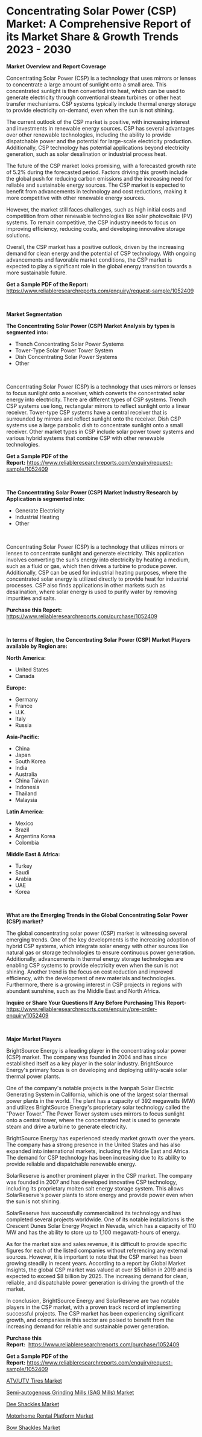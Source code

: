 <p><h1>Concentrating Solar Power (CSP) Market: A Comprehensive Report of its Market Share & Growth Trends 2023 - 2030</h1></p><p><strong>Market Overview and Report Coverage</strong></p>
<p><p>Concentrating Solar Power (CSP) is a technology that uses mirrors or lenses to concentrate a large amount of sunlight onto a small area. This concentrated sunlight is then converted into heat, which can be used to generate electricity through conventional steam turbines or other heat transfer mechanisms. CSP systems typically include thermal energy storage to provide electricity on-demand, even when the sun is not shining.</p><p>The current outlook of the CSP market is positive, with increasing interest and investments in renewable energy sources. CSP has several advantages over other renewable technologies, including the ability to provide dispatchable power and the potential for large-scale electricity production. Additionally, CSP technology has potential applications beyond electricity generation, such as solar desalination or industrial process heat.</p><p>The future of the CSP market looks promising, with a forecasted growth rate of 5.2% during the forecasted period. Factors driving this growth include the global push for reducing carbon emissions and the increasing need for reliable and sustainable energy sources. The CSP market is expected to benefit from advancements in technology and cost reductions, making it more competitive with other renewable energy sources.</p><p>However, the market still faces challenges, such as high initial costs and competition from other renewable technologies like solar photovoltaic (PV) systems. To remain competitive, the CSP industry needs to focus on improving efficiency, reducing costs, and developing innovative storage solutions.</p><p>Overall, the CSP market has a positive outlook, driven by the increasing demand for clean energy and the potential of CSP technology. With ongoing advancements and favorable market conditions, the CSP market is expected to play a significant role in the global energy transition towards a more sustainable future.</p></p>
<p><strong>Get a Sample PDF of the Report:</strong> <a href="https://www.reliableresearchreports.com/enquiry/request-sample/1052409">https://www.reliableresearchreports.com/enquiry/request-sample/1052409</a></p>
<p>&nbsp;</p>
<p><strong>Market Segmentation</strong></p>
<p><strong>The Concentrating Solar Power (CSP) Market Analysis by types is segmented into:</strong></p>
<p><ul><li>Trench Concentrating Solar Power Systems</li><li>Tower-Type Solar Power Tower System</li><li>Dish Concentrating Solar Power Systems</li><li>Other</li></ul></p>
<p>&nbsp;</p>
<p><p>Concentrating Solar Power (CSP) is a technology that uses mirrors or lenses to focus sunlight onto a receiver, which converts the concentrated solar energy into electricity. There are different types of CSP systems. Trench CSP systems use long, rectangular mirrors to reflect sunlight onto a linear receiver. Tower-type CSP systems have a central receiver that is surrounded by mirrors and reflect sunlight onto the receiver. Dish CSP systems use a large parabolic dish to concentrate sunlight onto a small receiver. Other market types in CSP include solar power tower systems and various hybrid systems that combine CSP with other renewable technologies.</p></p>
<p><strong>Get a Sample PDF of the Report:</strong>&nbsp;<a href="https://www.reliableresearchreports.com/enquiry/request-sample/1052409">https://www.reliableresearchreports.com/enquiry/request-sample/1052409</a></p>
<p>&nbsp;</p>
<p><strong>The Concentrating Solar Power (CSP) Market Industry Research by Application is segmented into:</strong></p>
<p><ul><li>Generate Electricity</li><li>Industrial Heating</li><li>Other</li></ul></p>
<p>&nbsp;</p>
<p><p>Concentrating Solar Power (CSP) is a technology that utilizes mirrors or lenses to concentrate sunlight and generate electricity. This application involves converting the sun's energy into electricity by heating a medium, such as a fluid or gas, which then drives a turbine to produce power. Additionally, CSP can be used for industrial heating purposes, where the concentrated solar energy is utilized directly to provide heat for industrial processes. CSP also finds applications in other markets such as desalination, where solar energy is used to purify water by removing impurities and salts.</p></p>
<p><strong>Purchase this Report:</strong>&nbsp; <a href="https://www.reliableresearchreports.com/purchase/1052409">https://www.reliableresearchreports.com/purchase/1052409</a></p>
<p>&nbsp;</p>
<p><strong>In terms of Region, the Concentrating Solar Power (CSP) Market Players available by Region are:</strong></p>
<p>
    <p> <strong> North America: </strong>
        <ul>
            <li>United States</li>
            <li>Canada</li>
        </ul>
        </p> 
    <p> <strong> Europe: </strong>
        <ul>
            <li>Germany</li>
            <li>France</li>
            <li>U.K.</li>
            <li>Italy</li>
            <li>Russia</li>
        </ul>
        </p> 
    <p> <strong> Asia-Pacific: </strong>
        <ul>
            <li>China</li>
            <li>Japan</li>
            <li>South Korea</li>
            <li>India</li>
            <li>Australia</li>
            <li>China Taiwan</li>
            <li>Indonesia</li>
            <li>Thailand</li>
            <li>Malaysia</li>
        </ul>
        </p> 
    <p> <strong> Latin America: </strong>
        <ul>
            <li>Mexico</li>
            <li>Brazil</li>
            <li>Argentina Korea</li>
            <li>Colombia</li>
        </ul>
        </p> 
    <p> <strong> Middle East & Africa: </strong>
        <ul>
            <li>Turkey</li>
            <li>Saudi</li>
            <li>Arabia</li>
            <li>UAE</li>
            <li>Korea</li>
        </ul>
    </p>
    </p>
<p>&nbsp;</p>
<p><strong>What are the Emerging Trends in the Global Concentrating Solar Power (CSP) market?</strong></p>
<p><p>The global concentrating solar power (CSP) market is witnessing several emerging trends. One of the key developments is the increasing adoption of hybrid CSP systems, which integrate solar energy with other sources like natural gas or storage technologies to ensure continuous power generation. Additionally, advancements in thermal energy storage technologies are enabling CSP systems to provide electricity even when the sun is not shining. Another trend is the focus on cost reduction and improved efficiency, with the development of new materials and technologies. Furthermore, there is a growing interest in CSP projects in regions with abundant sunshine, such as the Middle East and North Africa.</p></p>
<p><strong>Inquire or Share Your Questions If Any Before Purchasing This Report</strong>- <a href="https://www.reliableresearchreports.com/enquiry/pre-order-enquiry/1052409">https://www.reliableresearchreports.com/enquiry/pre-order-enquiry/1052409</a></p>
<p>&nbsp;</p>
<p><strong>Major Market Players</strong></p>
<p><p>BrightSource Energy is a leading player in the concentrating solar power (CSP) market. The company was founded in 2004 and has since established itself as a key player in the solar industry. BrightSource Energy's primary focus is on developing and deploying utility-scale solar thermal power plants.</p><p>One of the company's notable projects is the Ivanpah Solar Electric Generating System in California, which is one of the largest solar thermal power plants in the world. The plant has a capacity of 392 megawatts (MW) and utilizes BrightSource Energy's proprietary solar technology called the "Power Tower." The Power Tower system uses mirrors to focus sunlight onto a central tower, where the concentrated heat is used to generate steam and drive a turbine to generate electricity.</p><p>BrightSource Energy has experienced steady market growth over the years. The company has a strong presence in the United States and has also expanded into international markets, including the Middle East and Africa. The demand for CSP technology has been increasing due to its ability to provide reliable and dispatchable renewable energy.</p><p>SolarReserve is another prominent player in the CSP market. The company was founded in 2007 and has developed innovative CSP technology, including its proprietary molten salt energy storage system. This allows SolarReserve's power plants to store energy and provide power even when the sun is not shining.</p><p>SolarReserve has successfully commercialized its technology and has completed several projects worldwide. One of its notable installations is the Crescent Dunes Solar Energy Project in Nevada, which has a capacity of 110 MW and has the ability to store up to 1,100 megawatt-hours of energy.</p><p>As for the market size and sales revenue, it is difficult to provide specific figures for each of the listed companies without referencing any external sources. However, it is important to note that the CSP market has been growing steadily in recent years. According to a report by Global Market Insights, the global CSP market was valued at over $5 billion in 2019 and is expected to exceed $8 billion by 2025. The increasing demand for clean, reliable, and dispatchable power generation is driving the growth of the market.</p><p>In conclusion, BrightSource Energy and SolarReserve are two notable players in the CSP market, with a proven track record of implementing successful projects. The CSP market has been experiencing significant growth, and companies in this sector are poised to benefit from the increasing demand for reliable and sustainable power generation.</p></p>
<p><strong>Purchase this Report:</strong>&nbsp;&nbsp;<a href="https://www.reliableresearchreports.com/purchase/1052409">https://www.reliableresearchreports.com/purchase/1052409</a></p>
<p></p>
<p><strong>Get a Sample PDF of the Report:</strong>&nbsp;<a href="https://www.reliableresearchreports.com/enquiry/request-sample/1052409">https://www.reliableresearchreports.com/enquiry/request-sample/1052409</a></p>
<p><p><a href="https://github.com/RickHolmes3/Market-Research-Report-List-1/blob/main/atvutv-tires-market.md">ATV/UTV Tires Market</a></p><p><a href="https://www.linkedin.com/pulse/decoding-semi-autogenous-grinding-mills-sag-market-deep-dive-c8mpc/">Semi-autogenous Grinding Mills (SAG Mills) Market</a></p><p><a href="https://medium.com/@jacks0866979/dee-shackles-market-the-key-to-successful-business-strategy-forecast-till-2030-35131f6cccaa">Dee Shackles Market</a></p><p><a href="https://www.linkedin.com/pulse/motorhome-rental-platform-market-size-share-global-analysis-9fpfc/">Motorhome Rental Platform Market</a></p><p><a href="https://medium.com/@nilltanay7548659/bow-shackles-market-furnishes-information-on-market-share-market-trends-and-market-growth-dc81f5756d89">Bow Shackles Market</a></p></p>